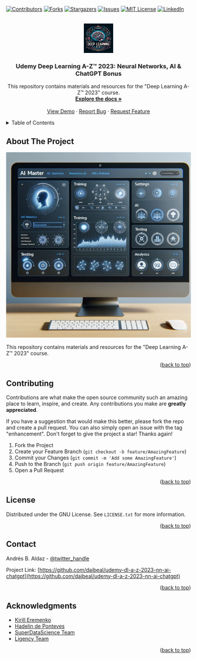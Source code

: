 
<a name="readme-top"></a>



<!-- PROJECT SHIELDS -->

[![Contributors][contributors-shield]][contributors-url]
[![Forks][forks-shield]][forks-url]
[![Stargazers][stars-shield]][stars-url]
[![Issues][issues-shield]][issues-url]
[![MIT License][license-shield]][license-url]
[![LinkedIn][linkedin-shield]][linkedin-url]



<!-- PROJECT LOGO -->
<br />
<div align="center">
  <a href="https://github.com/github_username/repo_name">
    <img src="assets/images/logo.png" alt="Logo" width="80" height="80">
  </a>

<h3 align="center">Udemy Deep Learning A-Z™ 2023: Neural Networks, AI & ChatGPT Bonus
</h3>

  <p align="center">
    This repository contains materials and resources for the "Deep Learning A-Z™ 2023" course.
    <br />
    <a href="https://github.com/github_username/repo_name"><strong>Explore the docs »</strong></a>
    <br />
    <br />
    <a href="https://github.com/github_username/repo_name">View Demo</a>
    ·
    <a href="https://github.com/github_username/repo_name/issues">Report Bug</a>
    ·
    <a href="https://github.com/github_username/repo_name/issues">Request Feature</a>
  </p>
</div>



<!-- TABLE OF CONTENTS -->
<details>
  <summary>Table of Contents</summary>
  <ol>
    <li>
      <a href="#about-the-project">About The Project</a>
    </li>
    <li>
      <a href="#getting-started">Getting Started</a>
      <ul>
        <li><a href="#prerequisites">Prerequisites</a></li>
        <li><a href="#installation">Installation</a></li>
      </ul>
    </li>
    <li><a href="#contributing">Contributing</a></li>
    <li><a href="#license">License</a></li>
    <li><a href="#contact">Contact</a></li>
    <li><a href="#acknowledgments">Acknowledgments</a></li>
  </ol>
</details>



<!-- ABOUT THE PROJECT -->
## About The Project

[![Product Name Screen Shot][product-screenshot]](https://example.com)

This repository contains materials and resources for the "Deep Learning A-Z™ 2023" course.

<p align="right">(<a href="#readme-top">back to top</a>)</p>


<!-- CONTRIBUTING -->
## Contributing

Contributions are what make the open source community such an amazing place to learn, inspire, and create. Any contributions you make are **greatly appreciated**.

If you have a suggestion that would make this better, please fork the repo and create a pull request. You can also simply open an issue with the tag "enhancement".
Don't forget to give the project a star! Thanks again!

1. Fork the Project
2. Create your Feature Branch (`git checkout -b feature/AmazingFeature`)
3. Commit your Changes (`git commit -m 'Add some AmazingFeature'`)
4. Push to the Branch (`git push origin feature/AmazingFeature`)
5. Open a Pull Request

<p align="right">(<a href="#readme-top">back to top</a>)</p>



<!-- LICENSE -->
## License

Distributed under the GNU License. See `LICENSE.txt` for more information.

<p align="right">(<a href="#readme-top">back to top</a>)</p>



<!-- CONTACT -->
## Contact

Andrés B. Aldaz - [@twitter_handle](https://x.com/andresaldazz)

Project Link: [https://github.com/daibeal/udemy-dl-a-z-2023-nn-ai-chatgpt](https://github.com/daibeal/udemy-dl-a-z-2023-nn-ai-chatgpt)

<p align="right">(<a href="#readme-top">back to top</a>)</p>



<!-- ACKNOWLEDGMENTS -->
## Acknowledgments

* [Kirill Eremenko](http://www.superdatascience.com/)
* [Hadelin de Ponteves](https://www.instagram.com/hadelindeponteves/?hl=en)
* [SuperDataScience Team](https://linkedin.com/company/ligency)
* [Ligency Team](https://www.youtube.com/c/artofvisualization)

<p align="right">(<a href="#readme-top">back to top</a>)</p>



<!-- MARKDOWN LINKS & IMAGES -->
<!-- https://www.markdownguide.org/basic-syntax/#reference-style-links -->
[contributors-shield]: https://img.shields.io/github/contributors/daibeal/udemy-dl-a-z-2023-nn-ai-chatgpt.svg?style=for-the-badge
[contributors-url]: https://github.com/daibeal/udemy-dl-a-z-2023-nn-ai-chatgpt/graphs/contributors
[forks-shield]: https://img.shields.io/github/forks/daibeal/udemy-dl-a-z-2023-nn-ai-chatgpt.svg?style=for-the-badge
[forks-url]: https://github.com/daibeal/udemy-dl-a-z-2023-nn-ai-chatgpt/network/members
[stars-shield]: https://img.shields.io/github/stars/daibeal/udemy-dl-a-z-2023-nn-ai-chatgpt.svg?style=for-the-badge
[stars-url]: https://github.com/daibeal/udemy-dl-a-z-2023-nn-ai-chatgpt/stargazers
[issues-shield]: https://img.shields.io/github/issues/daibeal/udemy-dl-a-z-2023-nn-ai-chatgpt.svg?style=for-the-badge
[issues-url]: https://github.com/daibeal/udemy-dl-a-z-2023-nn-ai-chatgpt/issues
[license-shield]: https://img.shields.io/github/license/daibeal/udemy-dl-a-z-2023-nn-ai-chatgpt.svg?style=for-the-badge
[license-url]: https://github.com/daibeal/udemy-dl-a-z-2023-nn-ai-chatgpt/blob/master/LICENSE.txt
[linkedin-shield]: https://img.shields.io/badge/-LinkedIn-black.svg?style=for-the-badge&logo=linkedin&colorB=555
[linkedin-url]: https://linkedin.com/in/andres-aldaz
[product-screenshot]: assets/images/main.png
[Next.js]: https://img.shields.io/badge/next.js-000000?style=for-the-badge&logo=nextdotjs&logoColor=white
[Next-url]: https://nextjs.org/
[React.js]: https://img.shields.io/badge/React-20232A?style=for-the-badge&logo=react&logoColor=61DAFB
[React-url]: https://reactjs.org/
[Vue.js]: https://img.shields.io/badge/Vue.js-35495E?style=for-the-badge&logo=vuedotjs&logoColor=4FC08D
[Vue-url]: https://vuejs.org/
[Angular.io]: https://img.shields.io/badge/Angular-DD0031?style=for-the-badge&logo=angular&logoColor=white
[Angular-url]: https://angular.io/
[Svelte.dev]: https://img.shields.io/badge/Svelte-4A4A55?style=for-the-badge&logo=svelte&logoColor=FF3E00
[Svelte-url]: https://svelte.dev/
[Laravel.com]: https://img.shields.io/badge/Laravel-FF2D20?style=for-the-badge&logo=laravel&logoColor=white
[Laravel-url]: https://laravel.com
[Bootstrap.com]: https://img.shields.io/badge/Bootstrap-563D7C?style=for-the-badge&logo=bootstrap&logoColor=white
[Bootstrap-url]: https://getbootstrap.com
[JQuery.com]: https://img.shields.io/badge/jQuery-0769AD?style=for-the-badge&logo=jquery&logoColor=white
[JQuery-url]: https://jquery.com 
